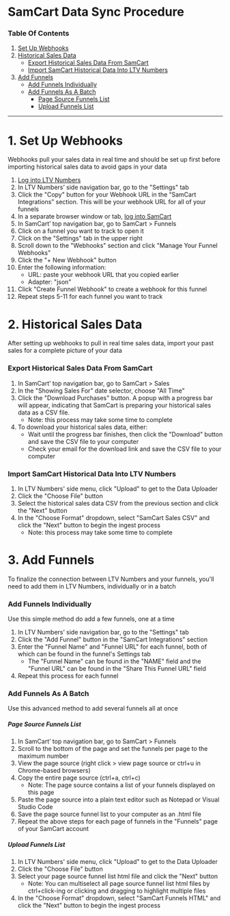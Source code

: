 # SamCart Data Sync Procedure

### Table Of Contents

1. [Set Up Webhooks](https://docs.ltvnumbers.com/clickfunnels#1-set-up-webhooks)
3. [Historical Sales Data](https://docs.ltvnumbers.com/clickfunnels#2-historical-sales-data)
    - [Export Historical Sales Data From SamCart](https://docs.ltvnumbers.com/clickfunnels#export-historical-sales-data-from-clickfunnels)
    - [Import SamCart Historical Data Into LTV Numbers](https://docs.ltvnumbers.com/clickfunnels#import-clickfunnels-historical-data-into-ltv-numbers)
5. [Add Funnels](https://docs.ltvnumbers.com/clickfunnels#3-add-funnels)
    - [Add Funnels Individually](https://docs.ltvnumbers.com/clickfunnels#add-funnels-individually)
    - [Add Funnels As A Batch](https://docs.ltvnumbers.com/clickfunnels#add-funnels-as-a-batch)
        - [Page Source Funnels List](https://docs.ltvnumbers.com/clickfunnels#page-source-funnels-list)
        - [Upload Funnels List](https://docs.ltvnumbers.com/clickfunnels#upload-funnels-list)

---

# 1. Set Up Webhooks

Webhooks pull your sales data in real time and should be set up first before importing historical sales data to avoid gaps in your data

1. <a href="https://app.ltvnumbers.com" target="_blank">Log into LTV Numbers</a>
2. In LTV Numbers’ side navigation bar, go to the "Settings" tab 
3. Click the "Copy" button for your Webhook URL in the “SamCart Integrations” section. This will be your webhook URL for all of your funnels
4. In a separate browser window or tab, <a href="https://samcart.com/auth/login" target="_blank">log into SamCart</a>
6. In SamCart’ top navigation bar, go to SamCart > Funnels
7. Click on a funnel you want to track to open it
8. Click on the "Settings" tab in the upper right
9. Scroll down to the "Webhooks" section and click "Manage Your Funnel Webhooks"
10. Click the "+ New Webhook" button
11. Enter the following information:
    - URL: paste your webhook URL that you copied earlier
    - Adapter: "json"
12. Click "Create Funnel Webhook" to create a webhook for this funnel
13. Repeat steps 5-11 for each funnel you want to track


# 2. Historical Sales Data

After setting up webhooks to pull in real time sales data, import your past sales for a complete picture of your data

### Export Historical Sales Data From SamCart

1. In SamCart’ top navigation bar, go to SamCart > Sales
2. In the "Showing Sales For" date selector, choose "All Time"
3. Click the "Download Purchases" button. A popup with a progress bar will appear, indicating that SamCart is preparing your historical sales data as a CSV file.
    - Note: this process may take some time to complete
4. To download your historical sales data, either:
    - Wait until the progress bar finishes, then click the "Download" button and save the CSV file to your computer
    - Check your email for the download link and save the CSV file to your computer

### Import SamCart Historical Data Into LTV Numbers

1. In LTV Numbers' side menu, click "Upload" to get to the Data Uploader
2. Click the "Choose File" button
3. Select the historical sales data CSV from the previous section and click the "Next" button
4. In the "Choose Format" dropdown, select "SamCart Sales CSV" and click the "Next" button to begin the ingest process
    - Note: this process may take some time to complete


# 3. Add Funnels

To finalize the connection between LTV Numbers and your funnels, you'll need to add them in LTV Numbers, individually or in a batch

### Add Funnels Individually

Use this simple method do add a few funnels, one at a time

1. In LTV Numbers’ side navigation bar, go to the "Settings" tab
2. Click the "Add Funnel" button in the "SamCart Integrations" section
3. Enter the "Funnel Name" and "Funnel URL" for each funnel, both of which can be found in the funnel's Settings tab
    - The "Funnel Name" can be found in the "NAME" field and the "Funnel URL" can be found in the "Share This Funnel URL" field
 4. Repeat this process for each funnel 


### Add Funnels As A Batch

Use this advanced method to add several funnels all at once

##### Page Source Funnels List

1. In SamCart’ top navigation bar, go to SamCart > Funnels
2. Scroll to the bottom of the page and set the funnels per page to the maximum number
3. View the page source (right click > view page source or ctrl+u in Chrome-based browsers)
4. Copy the entire page source (ctrl+a, ctrl+c)
    - Note: The page source contains a list of your funnels displayed on this page
5. Paste the page source into a plain text editor such as Notepad or Visual Studio Code
6. Save the page source funnel list to your computer as an .html file
7. Repeat the above steps for each page of funnels in the "Funnels" page of your SamCart account

##### Upload Funnels List 
1. In LTV Numbers' side menu, click "Upload" to get to the Data Uploader
2. Click the "Choose File" button
3. Select your page source funnel list html file and click the "Next" button
    - Note: You can multiselect all page source funnel list html files by ctrl+click-ing or clicking and dragging to highlight multiple files
4. In the "Choose Format" dropdown, select "SamCart Funnels HTML" and click the "Next" button to begin the ingest process
